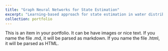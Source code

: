 ```yaml
---
title: "Graph Neural Networks for State Estimation"
excerpt: "Learning-based approach for state estimation in water distribution systems <br/><img src='/images/gnn.png'>"
collection: portfolio
---
```


This is an item in your portfolio. It can be have images or nice text. If you name the file .md, it will be parsed as markdown. If you name the file .html, it will be parsed as HTML. 
